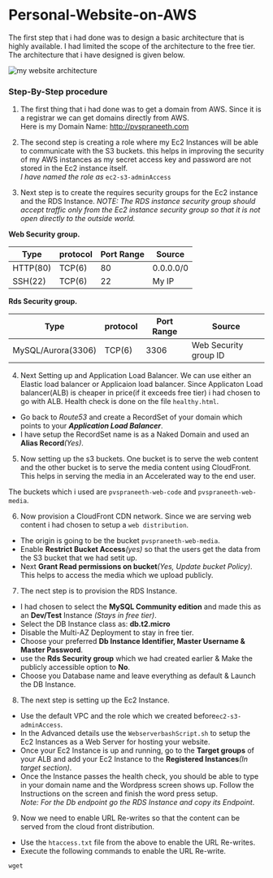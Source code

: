 # Personal-Website-on-AWS

The first step that i had done was to design a basic architecture that is highly available. I had limited the scope of the architecture to the free tier. The architecture that i have designed is given below.  
  
![my website architecture](https://user-images.githubusercontent.com/31011479/29950962-4a2de93a-8e74-11e7-82dd-ad43cc1a98d5.jpg)

### Step-By-Step procedure

1. The first thing that i had done was to get a domain from AWS. Since it is a registrar we can get domains directly from AWS.  
Here is my Domain Name: http://pvspraneeth.com

2. The second step is creating a role where my Ec2 Instances will be able to communicate with the S3 buckets. this helps in improving the security of my AWS instances as my secret access key and password are not stored in the Ec2 instance itself.  
_I have named the role as_ ``` ec2-s3-adminAccess ```

3. Next step is to create the requires security groups for the Ec2 instance and the RDS Instance.
_NOTE: The RDS instance security group should accept traffic only from the Ec2 instance security group so that it is not open directly to the outside world._

**Web Security group.**  

Type | protocol | Port Range | Source
------------ | ------------- | ------------- | -------------
HTTP(80) | TCP(6) | 80 | 0.0.0.0/0
SSH(22) | TCP(6) | 22 | My IP

**Rds Security group.**  

Type | protocol | Port Range | Source
------------ | ------------- | ------------- | -------------
MySQL/Aurora(3306) | TCP(6) | 3306 | Web Security group ID

4. Next Setting up and Application Load Balancer. We can use either an Elastic load balancer or Applicaion load balancer. Since Applicaton Load balancer(ALB) is cheaper in price(if it exceeds free tier) i had chosen to go with ALB. Health check is done on the file ```healthy.html```.  
  
* Go back to *Route53* and create a RecordSet of your domain which points to your ***Application Load Balancer***.  
* I have setup the RecordSet name is as a Naked Domain and used an **Alias Record**_(Yes)_.
 
5. Now setting up the s3 buckets. One bucket is to serve the web content and the other bucket is to serve the media content using CloudFront. This helps in serving the media in an Accelerated way to the end user.  
  
The buckets which i used are ```pvspraneeth-web-code``` and ```pvspraneeth-web-media```.  
  
6. Now provision a CloudFront CDN network. Since we are serving web content i had chosen to setup a ```web distribution```.
* The origin is going to be the bucket ```pvspraneeth-web-media```.  
* Enable **Restrict Bucket Access**_(yes)_ so that the users get the data from the S3 bucket that we had setit up.
* Next **Grant Read permissions on bucket**_(Yes, Update bucket Policy)_. This helps to access the media which we upload publicly.

7. The nect step is to provision the RDS Instance.
* I had chosen to select the **MySQL Community edition** and made this as an **Dev/Test** Instance _(Stays in free tier)_.
* Select the DB Instance class as: **db.t2.micro**
* Disable the Multi-AZ Deployment to stay in free tier.
* Choose your preferred **Db Instance Identifier, Master Username & Master Password**.
* use the **Rds Security group** which we had created earlier & Make the publicly accessible option to **No**.
* Choose you Database name and leave everything as default & Launch the DB Instance.

8. The next step is setting up the Ec2 Instance.
* Use the default VPC and the role which we created before``` ec2-s3-adminAccess ```.
* In the Advanced details use the ```WebserverbashScript.sh``` to setup the Ec2 Instances as a Web Server for hosting your website.
* Once your Ec2 Instance is up and running, go to the **Target groups** of your ALB and add your Ec2 Instance to the **Registered Instances**_(In target section)_. 
* Once the Instance passes the health check, you should be able to type in your domain name and the Wordpress screen shows up. Follow the Instructions on the screen and finish the word press setup.  
*Note: For the Db endpoint go the RDS Instance and copy its Endpoint*.

9. Now we need to enable URL Re-writes so that the content can be served from the cloud front distribution.
* Use the ```htaccess.txt``` file from the above to enable the URL Re-writes.
* Execute the following commands to enable the URL Re-write.
```
wget 
```
